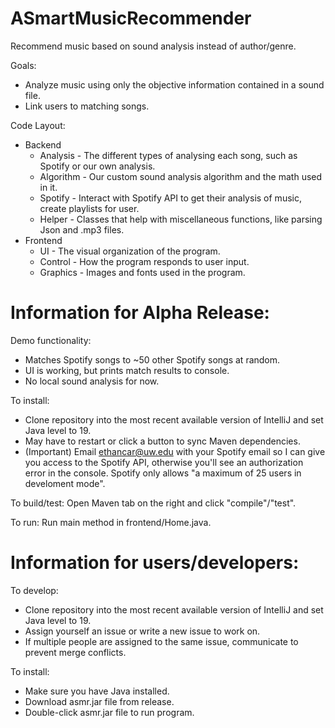# ASmartMusicRecommender
Recommend music based on sound analysis instead of author/genre.

Goals:
- Analyze music using only the objective information contained in a sound file.
- Link users to matching songs.

Code Layout:
- Backend
    - Analysis - The different types of analysing each song, such as Spotify or our own analysis.
    - Algorithm - Our custom sound analysis algorithm and the math used in it.
    - Spotify - Interact with Spotify API to get their analysis of music, create playlists for user.
    - Helper - Classes that help with miscellaneous functions, like parsing Json and .mp3 files.
- Frontend
    - UI - The visual organization of the program.
    - Control - How the program responds to user input.
    - Graphics - Images and fonts used in the program.

# Information for Alpha Release: 
Demo functionality:
- Matches Spotify songs to ~50 other Spotify songs at random.
- UI is working, but prints match results to console.
- No local sound analysis for now.

To install:
- Clone repository into the most recent available version of IntelliJ and set Java level to 19.
- May have to restart or click a button to sync Maven dependencies.
- (Important) Email ethancar@uw.edu with your Spotify email so I can give you access to the Spotify API, otherwise you'll see an authorization error in the console. Spotify only allows "a maximum of 25 users in develoment mode".

To build/test: Open Maven tab on the right and click "compile"/"test".

To run: Run main method in frontend/Home.java.

# Information for users/developers:
To develop:
- Clone repository into the most recent available version of IntelliJ and set Java level to 19.
- Assign yourself an issue or write a new issue to work on.
- If multiple people are assigned to the same issue, communicate to prevent merge conflicts.

To install:
- Make sure you have Java installed.
- Download asmr.jar file from release.
- Double-click asmr.jar file to run program.
